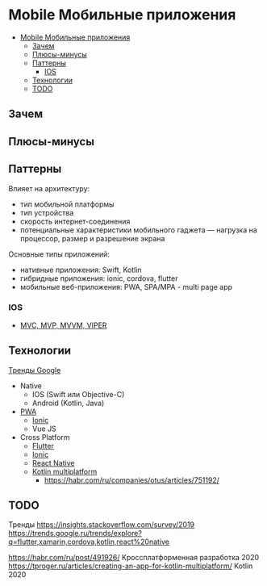 # Mobile Мобильные приложения

- [Mobile Мобильные приложения](#mobile-мобильные-приложения)
	- [Зачем](#зачем)
	- [Плюсы-минусы](#плюсы-минусы)
	- [Паттерны](#паттерны)
		- [IOS](#ios)
	- [Технологии](#технологии)
	- [TODO](#todo)

## Зачем

## Плюсы-минусы

## Паттерны

Влияет на архитектуру:

- тип мобильной платформы
- тип устройства
- скорость интернет-соединения
- потенциальные характеристики мобильного гаджета — нагрузка на процессор, размер и разрешение экрана

Основные типы приложений:

- нативные приложения: Swift, Kotlin
- гибридные приложения: ionic, cordova, flutter
- мобильные веб-приложения: PWA, SPA/MPA - multi page app

### IOS

- [MVC, MVP, MVVM, VIPER](https://github.com/puncsky/system-design-and-architecture/blob/master/en/123-ios-architecture-patterns-revisited.md)

## Технологии

[Тренды Google](https://trends.google.ru/trends/explore?q=flutter,xamarin,cordova,kotlin,react%20native)

- Native
  - IOS (Swift или Objective-C)
  - Android (Kotlin, Java)
- [PWA](../style/pwa.md)
	- [Ionic](../../technology/mobile/ionic.md)
	- Vue JS
- Cross Platform
	- [Flutter](../../technology/mobile/flutter.md)
	- [Ionic](../../technology/mobile/ionic.md)
	- [React Native](../../technology/mobile/react.native.md)
	- [Kotlin multiplatform](https://kotlinlang.org/docs/multiplatform.html)
		- <https://habr.com/ru/companies/otus/articles/751192/>

## TODO

Тренды
<https://insights.stackoverflow.com/survey/2019>
<https://trends.google.ru/trends/explore?q=flutter,xamarin,cordova,kotlin,react%20native>

<https://habr.com/ru/post/491926/> Кроссплатформенная разработка 2020
<https://tproger.ru/articles/creating-an-app-for-kotlin-multiplatform/> Kotlin 2020

